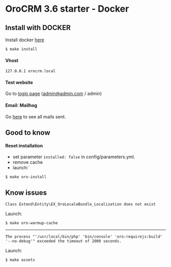 OroCRM 3.6 starter - Docker
===

## Install with DOCKER
Install docker [here](https://docs.docker.com/compose/install/#prerequisites)
```
$ make install
```

#### Vhost
```
127.0.0.1 orocrm.local
```

#### Test website
Go to [login page](https://orocrm.local/user/login) (admin@admin.com / admin)

#### Email: Mailhog
Go [here](http://localhost:8025/) to see all mails sent.

## Good to know
#### Reset installation

- set parameter `installed: false` in config/parameters.yml.
- remove cache
- launch:`
```
$ make oro-install
```


## Know issues
```
Class Extend\Entity\EX_OroLocaleBundle_Localization does not exist
```
Launch:
```
$ make oro-warmup-cache
```
---
```
The process "'/usr/local/bin/php' 'bin/console' 'oro:requirejs:build' '--no-debug'" exceeded the timeout of 2000 seconds.
```
Launch:
```
$ make assets
```
